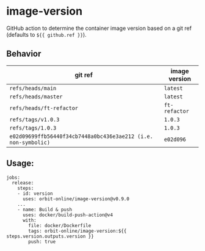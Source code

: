 # image-version

GitHub action to determine the container image version based on a git ref
(defaults to `${{ github.ref }}`).

## Behavior

| git ref                                                        | image version |
| -------------------------------------------------------------- | ------------- |
| `refs/heads/main`                                              | `latest`      |
| `refs/heads/master`                                            | `latest`      |
| `refs/heads/ft-refactor`                                       | `ft-refactor` |
| `refs/tags/v1.0.3`                                             | `1.0.3`       |
| `refs/tags/1.0.3`                                              | `1.0.3`       |
| `e02d09699ffb56440f34cb7448a0bc436e3ae212 (i.e. non-symbolic)` | `e02d096`     |

## Usage:

```
jobs:
  release:
    steps:
    - id: version
      uses: orbit-online/image-version@v0.9.0
    ...
    - name: Build & push
      uses: docker/build-push-action@v4
      with:
        file: docker/Dockerfile
        tags: orbit-online/image-version:${{ steps.version.outputs.version }}
        push: true
```
